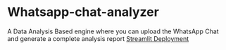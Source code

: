 # Whatsapp-chat-analyzer
A Data Analysis Based engine where you can upload the WhatsApp Chat and generate a complete analysis report
[Streamlit Deployment](https://whatsapp-chat-analyzergit-kyqvat3ct68bqvej5tnpyo.streamlit.app/)
